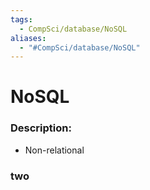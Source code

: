 ```yaml
---
tags:
  - CompSci/database/NoSQL
aliases:
  - "#CompSci/database/NoSQL"
---
```

# NoSQL
### Description:
- Non-relational
### two